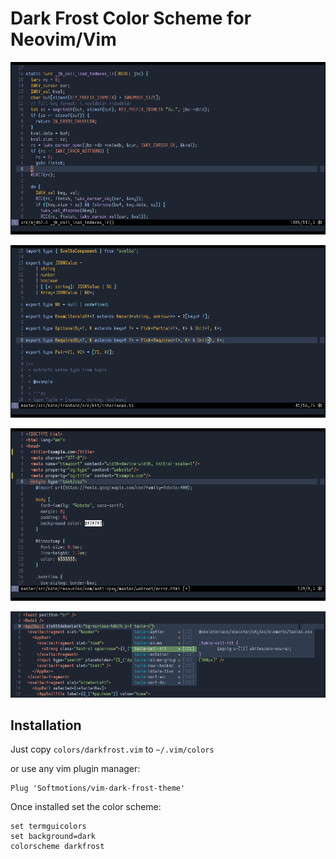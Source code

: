# Dark Frost Color Scheme for Neovim/Vim 

![screenshot](./screen2.png)

![screenshot](./screen.png)

![screenshot](./screen3.png)

![screenshot](./screen4.png)

## Installation

Just copy `colors/darkfrost.vim` to `~/.vim/colors`

or use any vim plugin manager:

```vim
Plug 'Softmotions/vim-dark-frost-theme'
```

Once installed set the color scheme:

```vim
set termguicolors
set background=dark
colorscheme darkfrost
```
